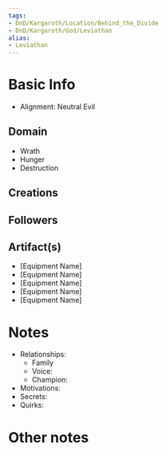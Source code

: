 ```yaml
---
tags:
- DnD/Kargaroth/Location/Behind_the_Divide
- DnD/Kargaroth/God/Leviathan
alias:
- Leviathan
---
```


# Basic Info
- Alignment: Neutral Evil


## Domain
- Wrath
- Hunger
- Destruction

## Creations


## Followers


## Artifact(s)
- [Equipment Name]
- [Equipment Name]
- [Equipment Name]
- [Equipment Name]
- [Equipment Name]

# Notes
- Relationships: 
	- Family
	- Voice: 
	- Champion: 
- Motivations: 
- Secrets: 
- Quirks: 

# Other notes
